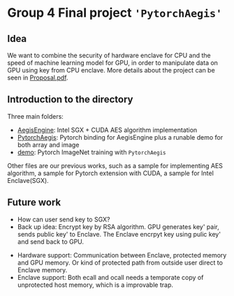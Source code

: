 # Group 4 Final project `'PytorchAegis'`

## Idea

We want to combine the security of hardware enclave for CPU and the speed of machine learning model for GPU, in order to manipulate data on GPU using key from CPU enclave. More details about the project can be seen in [Proposal.pdf](Proposal.pdf).

## Introduction to the directory

Three main folders:

* [AegisEngine](./AegisEngine/): Intel SGX + CUDA AES algorithm implementation
* [PytorchAegis](./PytorchAegis/): Pytorch binding for AegisEngine plus a runable demo for both array and image
* [demo](./demo/): Pytorch ImageNet training with `PytorchAegis`

Other files are our previous works, such as a sample for implementing AES algorithm, a sample for Pytorch extension with CUDA, a sample for Intel Enclave(SGX).

## Future work

* How can user send key to SGX?
* Back up idea: Encrypt key by RSA algorithm. GPU generates key' pair, sends public key' to Enclave. The Enclave encrpyt key using pulic key' and send back to GPU.
<!-- * Another idea: We can implement RSA to avoid touching host memory with any true data in the whole process. GPU can generate a pair of keys. -->
* Hardware support: Communication between Enclave, protected memory and GPU memory. Or kind of protected path from outside user direct to Enclave memory.
* Enclave support: Both ecall and ocall needs a temporate copy of unprotected host memory, which is a improvable trap.




